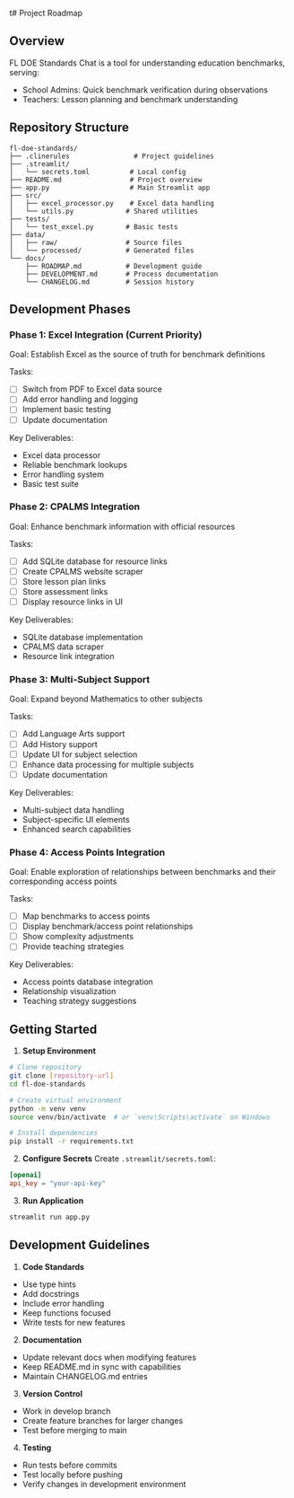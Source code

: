 t# Project Roadmap

## Overview
FL DOE Standards Chat is a tool for understanding education benchmarks, serving:
- School Admins: Quick benchmark verification during observations
- Teachers: Lesson planning and benchmark understanding

## Repository Structure
```
fl-doe-standards/
├── .clinerules                # Project guidelines
├── .streamlit/
│   └── secrets.toml          # Local config
├── README.md                 # Project overview
├── app.py                    # Main Streamlit app
├── src/
│   ├── excel_processor.py    # Excel data handling
│   └── utils.py             # Shared utilities
├── tests/
│   └── test_excel.py        # Basic tests
├── data/
│   ├── raw/                 # Source files
│   └── processed/           # Generated files
└── docs/
    ├── ROADMAP.md           # Development guide
    ├── DEVELOPMENT.md       # Process documentation
    └── CHANGELOG.md         # Session history
```

## Development Phases

### Phase 1: Excel Integration (Current Priority)
Goal: Establish Excel as the source of truth for benchmark definitions

Tasks:
- [ ] Switch from PDF to Excel data source
- [ ] Add error handling and logging
- [ ] Implement basic testing
- [ ] Update documentation

Key Deliverables:
- Excel data processor
- Reliable benchmark lookups
- Error handling system
- Basic test suite

### Phase 2: CPALMS Integration
Goal: Enhance benchmark information with official resources

Tasks:
- [ ] Add SQLite database for resource links
- [ ] Create CPALMS website scraper
- [ ] Store lesson plan links
- [ ] Store assessment links
- [ ] Display resource links in UI

Key Deliverables:
- SQLite database implementation
- CPALMS data scraper
- Resource link integration

### Phase 3: Multi-Subject Support
Goal: Expand beyond Mathematics to other subjects

Tasks:
- [ ] Add Language Arts support
- [ ] Add History support
- [ ] Update UI for subject selection
- [ ] Enhance data processing for multiple subjects
- [ ] Update documentation

Key Deliverables:
- Multi-subject data handling
- Subject-specific UI elements
- Enhanced search capabilities

### Phase 4: Access Points Integration
Goal: Enable exploration of relationships between benchmarks and their corresponding access points

Tasks:
- [ ] Map benchmarks to access points
- [ ] Display benchmark/access point relationships
- [ ] Show complexity adjustments
- [ ] Provide teaching strategies

Key Deliverables:
- Access points database integration
- Relationship visualization
- Teaching strategy suggestions

## Getting Started

1. **Setup Environment**
```bash
# Clone repository
git clone [repository-url]
cd fl-doe-standards

# Create virtual environment
python -m venv venv
source venv/bin/activate  # or `venv\Scripts\activate` on Windows

# Install dependencies
pip install -r requirements.txt
```

2. **Configure Secrets**
Create `.streamlit/secrets.toml`:
```toml
[openai]
api_key = "your-api-key"
```

3. **Run Application**
```bash
streamlit run app.py
```

## Development Guidelines

1. **Code Standards**
- Use type hints
- Add docstrings
- Include error handling
- Keep functions focused
- Write tests for new features

2. **Documentation**
- Update relevant docs when modifying features
- Keep README.md in sync with capabilities
- Maintain CHANGELOG.md entries

3. **Version Control**
- Work in develop branch
- Create feature branches for larger changes
- Test before merging to main

4. **Testing**
- Run tests before commits
- Test locally before pushing
- Verify changes in development environment
